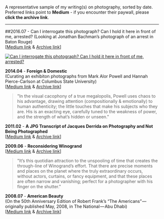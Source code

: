 A representative sample of my writing(s) on photography, sorted by date. Preferred links point to **Medium** - if you encounter their paywall, please **click the archive link**.

---

##2016.07 - Can I interrogate this photograph? Can I hold it here in front of me, arrested?
(Looking at Jonathan Bachman’s photograph of an arrest in Baton Rouge)  
[[Medium link](https://medium.com/@whileseated/can-i-interrogate-this-photograph-can-i-hold-it-here-in-front-of-me-arrested-62f81d0235fb) & [Archive link](2016_Can-I-interrogate-this-photograph-Can-I-hold-it-here-in-front-of-me-arrested.md)]  

[![Can I interrogate this photograph? Can I hold it here in front of me, arrested?](https://cdn-images-1.medium.com/max/1600/1*q8BNLf2ykX41fyr5OkL5qQ.png)](https://medium.com/@whileseated/can-i-interrogate-this-photograph-can-i-hold-it-here-in-front-of-me-arrested-62f81d0235fb)

**2014.04** - **Foreign & Domestic**  
(Curating an exhibiton photographs from Mark Alor Powell and Hannah Pierce-Carlson at Columbus State University)  
[[Medium link](https://medium.com/@whileseated/foreign-domestic-photographs-from-mark-alor-powell-and-hannah-pierce-carlson-76bf28cb2f8f) & [Archive link](2014_Foreign-Domestic.md)]  
> "In the visual cacophony of a true megalopolis, Powell uses chaos to his advantage, drawing attention (compositionally & emotionally) to human authenticity; the little touches that make his subjects who they are. His is an exacting eye, carefully tuned to the weakness of power, and the strength of what’s hidden or unseen."  


**2011.02** - **A JPG Transcript of Jacques Derrida on Photography and Not Being Photographed**  
[[Medium link](https://medium.com/@whileseated/a-jpg-transcript-of-jacques-derrida-on-photography-and-not-being-photographed-64f22bbac06c) & [Archive link](2011_A-JPG-Transcript-of-Jacques-Derrida-on-Photography-and-Not-Being-Photographed.md)]  

**2009.06** - **Reconsidering Winogrand**  
[[Medium link](https://medium.com/@whileseated/reconsidering-winogrand-5b4b22f977a2) & [Archive link](2009_Reconsidering-Winogrand.md)]  
> "It’s this quotidian attraction to the unspooling of time that creates the through-line of Winogrand’s effort. That there are precise moments and places on the planet where the truly extraordinary occurs, without actors, curtains, or fancy equipment, and that these places are often narrow and vanishing; perfect for a photographer with his finger on the shutter."  


**2008.07** - **American Beauty**  
(On the 50th Anniversary Edition of Robert Frank’s “The Americans” — originally published May, 2008, in The National — Abu Dhabi)  
[[Medium link](https://medium.com/@whileseated/american-beauty-23a49eb042cb) & [Archive link](2008_American-Beauty.md)]  


